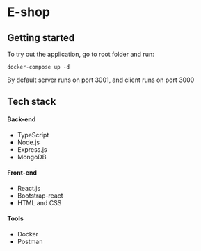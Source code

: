 # E-shop
## Getting started
To try out the application, go to root folder and run:
```
docker-compose up -d
```
By default server runs on port 3001, and client runs on port 3000
## Tech stack
#### Back-end
* TypeScript
* Node.js
* Express.js
* MongoDB
#### Front-end
* React.js
* Bootstrap-react
* HTML and CSS
#### Tools
* Docker
* Postman
